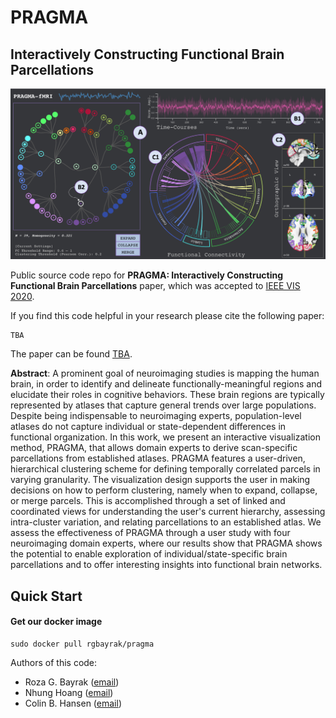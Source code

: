 # PRAGMA
## Interactively Constructing Functional Brain Parcellations

![Method overview](figures/teaser.png)

Public source code repo for **PRAGMA: Interactively Constructing Functional Brain Parcellations** paper, which was accepted to [IEEE VIS 2020](http://ieeevis.org/year/2020/welcome).


If you find this code helpful in your research please cite the following paper:

```
TBA
```

The paper can be found [TBA]().

**Abstract**: A prominent goal of neuroimaging studies is mapping the human brain, in order to identify and delineate functionally-meaningful regions and elucidate their roles in cognitive behaviors. These brain regions are typically represented by atlases that capture general trends over large populations. Despite being indispensable to neuroimaging experts, population-level atlases do not capture individual or state-dependent differences in functional organization. In this work, we present an interactive visualization method, PRAGMA, that allows domain experts to derive scan-specific parcellations from established atlases. PRAGMA features a user-driven, hierarchical clustering scheme for defining temporally correlated parcels in varying granularity. The visualization design supports the user in making decisions on how to perform clustering, namely when to expand, collapse, or merge parcels. This is accomplished through a set of linked and coordinated views for understanding the user's current hierarchy, assessing intra-cluster variation, and relating parcellations to an established atlas. We assess the effectiveness of PRAGMA through a user study with four neuroimaging domain experts, where our results show that PRAGMA shows the potential to enable exploration of individual/state-specific brain parcellations and to offer interesting insights into functional brain networks.

## Quick Start
#### Get our docker image
```
sudo docker pull rgbayrak/pragma
```

Authors of this code:
- Roza G. Bayrak ([email](mailto:roza.g.bayrak@vanderbilt.edu))
- Nhung Hoang ([email](mailto:nhung.hoang@vanderbilt.edu))
- Colin B. Hansen ([email](mailto:colin.b.hansen@vanderbilt.edu))


